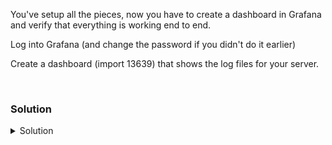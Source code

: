 You've setup all the pieces, now you have to create a dashboard in Grafana and verify that everything is working end to end.

Log into Grafana (and change the password if you didn't do it earlier)

Create a dashboard (import 13639) that shows the log files for your server.

<br>

### Solution
<details>
<summary>Solution</summary>

Connect to Grafana and log in {{TRAFFIC_HOST1_3000}}

Create the datasource for Loki in the the Datasource page. URL = http://127.0.0.1:3100 

Import the dashboard 13639 to view logs.

Verify the dashboard is working properly.

</details>